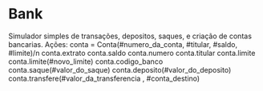 # Bank
Simulador simples de transações, depositos, saques, e criação de contas bancarias.
Ações:
  conta = Conta(#numero_da_conta, #titular, #saldo, #limite)/n
  conta.extrato 
  conta.saldo
  conta.numero
  conta.titular
  conta.limite
  conta.limite(#novo_limite)
  conta.codigo_banco
  conta.saque(#valor_do_saque)
  conta.deposito(#valor_do_deposito)
  conta.transfere(#valor_da_transferencia , #conta_destino)
